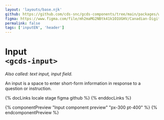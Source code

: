```yaml
---
layout: 'layouts/base.njk'
github: https://github.com/cds-snc/gcds-components/tree/main/packages/web/src/components/gcds-input
figma: https://www.figma.com/file/mh2maMG2NBtk41k1O1UGHV/Canadian-Digital-Service%E2%80%A8---GC-Design-System?node-id=855%3A2811&t=ciEmm7GYyGAY73zZ-0
permalink: false
tags: ['inputEN', 'header']
---
```


# Input<br>`<gcds-input>`

_Also called: text input, input field._

An input is a space to enter short-form information in response to a question or instruction.

{% docLinks locale stage figma github %}
{% enddocLinks %}

{% componentPreview "Input component preview" "px-300 pt-400" %}
<gcds-input input-id="input-example" label="Label" hint="Hint / Example message.">
</gcds-input>
{% endcomponentPreview %}
